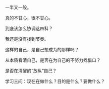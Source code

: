 一半又一般。

真的不甘心，很不甘心。

到底该怎么协调这四科？

我还是没有找到节奏。

这样的自己，是自己想成为的那样吗？

从本质看清自己，是否在为自己的不努力找借口？

是否在清醒的“放纵”自己？

学习三问：现在在做什么？目的是什么？要做什么？
